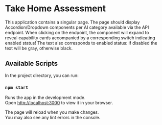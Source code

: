 # Take Home Assessment

This application contains a singular page.
The page should display Accordion/Dropdown components per AI category available via the API endpoint.
When clicking on the endpoint, the component will expand to reveal capability cards accompanied by a corresponding switch indicating enabled status!
The text also corresponds to enabled status: if disabled the text will be gray, otherwise black.

## Available Scripts

In the project directory, you can run:

### `npm start`

Runs the app in the development mode.\
Open [http://localhost:3000](http://localhost:3000) to view it in your browser.

The page will reload when you make changes.\
You may also see any lint errors in the console.
